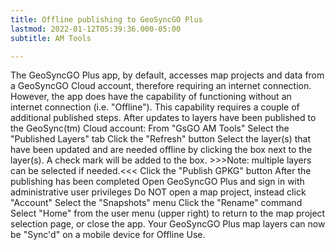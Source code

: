 ```yaml
---
title: Offline publishing to GeoSyncGO Plus
lastmod: 2022-01-12T05:39:36.000-05:00
subtitle: AM Tools

---
```

The GeoSyncGO Plus app, by default, accesses map projects and data from a GeoSyncGO Cloud account, therefore requiring an internet connection. However, the app does have the capability of functioning without an internet connection (i.e. "Offline"). This capability requires a couple of additional published steps.  After updates to layers have been published to the GeoSync(tm) Cloud account: From "GsGO AM Tools"    Select the "Published Layers" tab Click the "Refresh" button Select the layer(s) that have been updated and are needed offline by clicking the box next to the layer(s). A check mark will be added to the box.  >>>Note: multiple layers can be selected if needed.<<< Click the "Publish GPKG" button After the publishing has been completed Open GeoSyncGO Plus and sign in with administrative user privileges   Do NOT open a map project, instead click "Account" Select the "Snapshots" menu    Click the "Rename" command Select "Home" from the user menu (upper right) to return to the map project selection page, or close the app.  Your GeoSyncGO Plus map layers can now be "Sync'd" on a mobile device for Offline Use.
